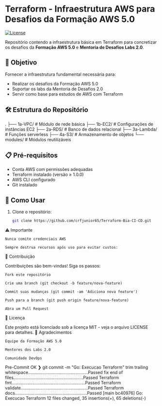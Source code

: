 <!-- BEGIN_TF_DOCS -->
# Terraform - Infraestrutura AWS para Desafios da Formação AWS 5.0

[![License](https://img.shields.io/badge/License-MIT-blue.svg)](https://opensource.org/licenses/MIT)

Repositório contendo a infraestrutura básica em Terraform para concretizar os desafios da **Formação AWS 5.0** e **Mentoria de Desafios Labs 2.0**.

## 📌 Objetivo

Fornecer a infraestrutura fundamental necessária para:
- Realizar os desafios da Formação AWS 5.0
- Suportar os labs da Mentoria de Desafios 2.0
- Servir como base para estudos de AWS com Terraform

## 🛠️ Estrutura do Repositório
.
├── 1a-VPC/ # Módulo de rede básica
├── 1b-EC2/ # Configurações de instâncias EC2
├── 2a-RDS/ # Banco de dados relacional
├── 3a-Lambda/ # Funções serverless
├── 4a-S3/ # Armazenamento de objetos
└── modules/ # Módulos reutilizáveis


## 📋 Pré-requisitos

- Conta AWS com permissões adequadas
- Terraform instalado (versão ≥ 1.0.0)
- AWS CLI configurado
- Git instalado

## 🚀 Como Usar

1. Clone o repositório:
   ```bash
   git clone https://github.com/crfjunior65/Terraform-Bia-CI-CD.git

⚠️ Importante

    Nunca comite credenciais AWS

    Sempre destrua recursos após uso para evitar custos:


🤝 Contribuição

Contribuições são bem-vindas! Siga os passos:

    Fork este repositório

    Crie uma branch (git checkout -b feature/nova-feature)

    Commit suas mudanças (git commit -am 'Adiciona nova feature')

    Push para a branch (git push origin feature/nova-feature)

    Abra um Pull Request

📜 Licença

Este projeto está licenciado sob a licença MIT - veja o arquivo LICENSE para detalhes.
🙏 Agradecimentos

    Equipe da Formação AWS 5.0

    Mentores dos Labs 2.0

    Comunidade DevOps

Pre-Commit OK
❯ git commit -m "Go: Execucao Terraform"
trim trailing whitespace.................................................Passed
fix end of files.........................................................Passed
Terraform fmt............................................................Passed
Terraform validate.......................................................Passed
Terraform docs...........................................................Passed
[main bc40976] Go: Execucao Terraform
 12 files changed, 35 insertions(+), 65 deletions(-)

<!-- END_TF_DOCS -->
